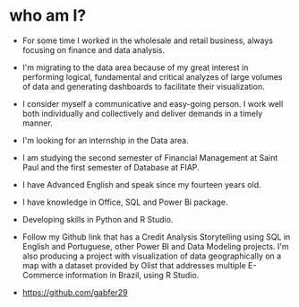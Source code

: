 # who am I?

* For some time I worked in the wholesale and retail business, always focusing on finance and data analysis.

* I'm migrating to the data area because of my great interest in performing logical, fundamental and critical analyzes of large volumes of data and generating dashboards to facilitate their visualization.

* I consider myself a communicative and easy-going person. I work well both individually and collectively and deliver demands in a timely manner.

* I'm looking for an internship in the Data area.

* I am studying the second semester of Financial Management at Saint Paul and the first semester of Database at FIAP.

* I have Advanced English and speak since my fourteen years old.

* I have knowledge in Office, SQL and Power Bi package.

* Developing skills in Python and R Studio.

* Follow my Github link that has a Credit Analysis Storytelling using SQL in English and Portuguese, other Power BI and Data Modeling projects. I'm also producing a project with visualization of data geographically on a map with a dataset provided by Olist that addresses multiple E-Commerce information in Brazil, using R Studio.

* https://github.com/gabfer29
